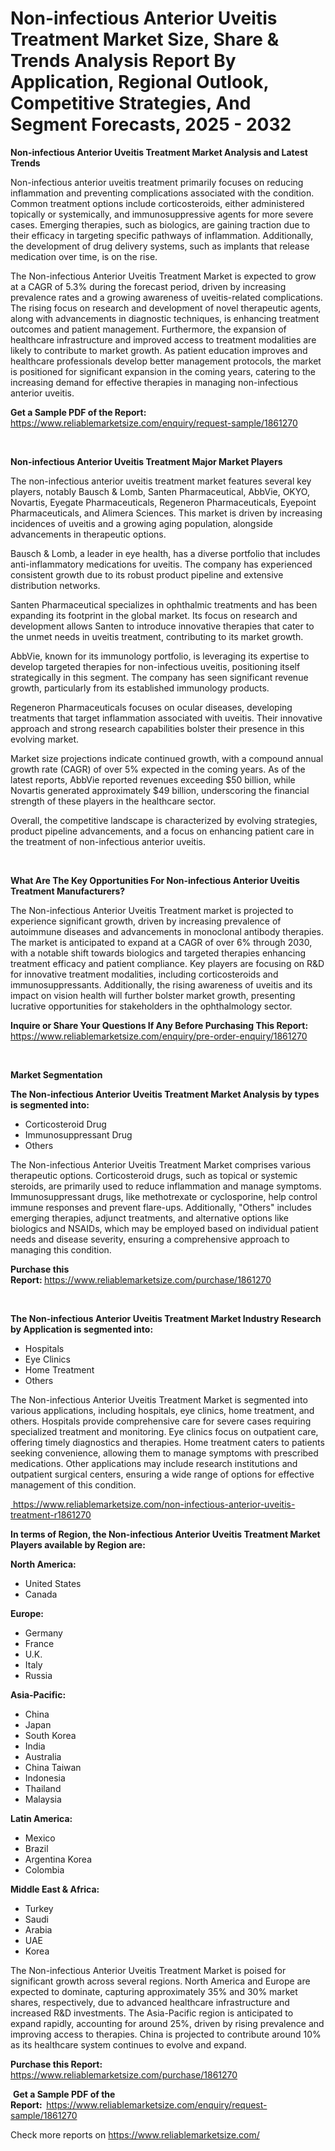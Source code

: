 <p><h1>Non-infectious Anterior Uveitis Treatment Market Size, Share & Trends Analysis Report By Application, Regional Outlook, Competitive Strategies, And Segment Forecasts, 2025 - 2032</h1></p><p><strong>Non-infectious Anterior Uveitis Treatment Market Analysis and Latest Trends</strong></p>
<p><p>Non-infectious anterior uveitis treatment primarily focuses on reducing inflammation and preventing complications associated with the condition. Common treatment options include corticosteroids, either administered topically or systemically, and immunosuppressive agents for more severe cases. Emerging therapies, such as biologics, are gaining traction due to their efficacy in targeting specific pathways of inflammation. Additionally, the development of drug delivery systems, such as implants that release medication over time, is on the rise.</p><p>The Non-infectious Anterior Uveitis Treatment Market is expected to grow at a CAGR of 5.3% during the forecast period, driven by increasing prevalence rates and a growing awareness of uveitis-related complications. The rising focus on research and development of novel therapeutic agents, along with advancements in diagnostic techniques, is enhancing treatment outcomes and patient management. Furthermore, the expansion of healthcare infrastructure and improved access to treatment modalities are likely to contribute to market growth. As patient education improves and healthcare professionals develop better management protocols, the market is positioned for significant expansion in the coming years, catering to the increasing demand for effective therapies in managing non-infectious anterior uveitis.</p></p>
<p><strong>Get a Sample PDF of the Report:&nbsp;</strong> <a href="https://www.reliablemarketsize.com/enquiry/request-sample/1861270?utm_campaign=3178&utm_medium=2&utm_source=Github&utm_content=ia&utm_term=09032025&utm_id=non-infectious-anterior-uveitis-treatment">https://www.reliablemarketsize.com/enquiry/request-sample/1861270</a></p>
<p>&nbsp;</p>
<p><strong>Non-infectious Anterior Uveitis Treatment Major Market Players</strong></p>
<p><p>The non-infectious anterior uveitis treatment market features several key players, notably Bausch & Lomb, Santen Pharmaceutical, AbbVie, OKYO, Novartis, Eyegate Pharmaceuticals, Regeneron Pharmaceuticals, Eyepoint Pharmaceuticals, and Alimera Sciences. This market is driven by increasing incidences of uveitis and a growing aging population, alongside advancements in therapeutic options.</p><p>Bausch & Lomb, a leader in eye health, has a diverse portfolio that includes anti-inflammatory medications for uveitis. The company has experienced consistent growth due to its robust product pipeline and extensive distribution networks.</p><p>Santen Pharmaceutical specializes in ophthalmic treatments and has been expanding its footprint in the global market. Its focus on research and development allows Santen to introduce innovative therapies that cater to the unmet needs in uveitis treatment, contributing to its market growth.</p><p>AbbVie, known for its immunology portfolio, is leveraging its expertise to develop targeted therapies for non-infectious uveitis, positioning itself strategically in this segment. The company has seen significant revenue growth, particularly from its established immunology products.</p><p>Regeneron Pharmaceuticals focuses on ocular diseases, developing treatments that target inflammation associated with uveitis. Their innovative approach and strong research capabilities bolster their presence in this evolving market.</p><p>Market size projections indicate continued growth, with a compound annual growth rate (CAGR) of over 5% expected in the coming years. As of the latest reports, AbbVie reported revenues exceeding $50 billion, while Novartis generated approximately $49 billion, underscoring the financial strength of these players in the healthcare sector.</p><p>Overall, the competitive landscape is characterized by evolving strategies, product pipeline advancements, and a focus on enhancing patient care in the treatment of non-infectious anterior uveitis.</p></p>
<p>&nbsp;</p>
<p><strong>What Are The Key Opportunities For Non-infectious Anterior Uveitis Treatment Manufacturers?</strong></p>
<p><p>The Non-infectious Anterior Uveitis Treatment market is projected to experience significant growth, driven by increasing prevalence of autoimmune diseases and advancements in monoclonal antibody therapies. The market is anticipated to expand at a CAGR of over 6% through 2030, with a notable shift towards biologics and targeted therapies enhancing treatment efficacy and patient compliance. Key players are focusing on R&D for innovative treatment modalities, including corticosteroids and immunosuppressants. Additionally, the rising awareness of uveitis and its impact on vision health will further bolster market growth, presenting lucrative opportunities for stakeholders in the ophthalmology sector.</p></p>
<p><strong>Inquire or Share Your Questions If Any Before Purchasing This Report:</strong> <a href="https://www.reliablemarketsize.com/enquiry/pre-order-enquiry/1861270?utm_campaign=3178&utm_medium=2&utm_source=Github&utm_content=ia&utm_term=09032025&utm_id=non-infectious-anterior-uveitis-treatment">https://www.reliablemarketsize.com/enquiry/pre-order-enquiry/1861270</a></p>
<p>&nbsp;</p>
<p><strong>Market Segmentation</strong></p>
<p><strong>The Non-infectious Anterior Uveitis Treatment Market Analysis by types is segmented into:</strong></p>
<p><ul><li>Corticosteroid Drug</li><li>Immunosuppressant Drug</li><li>Others</li></ul></p>
<p><p>The Non-infectious Anterior Uveitis Treatment Market comprises various therapeutic options. Corticosteroid drugs, such as topical or systemic steroids, are primarily used to reduce inflammation and manage symptoms. Immunosuppressant drugs, like methotrexate or cyclosporine, help control immune responses and prevent flare-ups. Additionally, "Others" includes emerging therapies, adjunct treatments, and alternative options like biologics and NSAIDs, which may be employed based on individual patient needs and disease severity, ensuring a comprehensive approach to managing this condition.</p></p>
<p><strong>Purchase this Report:&nbsp;</strong><a href="https://www.reliablemarketsize.com/purchase/1861270?utm_campaign=3178&utm_medium=2&utm_source=Github&utm_content=ia&utm_term=09032025&utm_id=non-infectious-anterior-uveitis-treatment">https://www.reliablemarketsize.com/purchase/1861270</a></p>
<p>&nbsp;</p>
<p><strong>The Non-infectious Anterior Uveitis Treatment Market Industry Research by Application is segmented into:</strong></p>
<p><ul><li>Hospitals</li><li>Eye Clinics</li><li>Home Treatment</li><li>Others</li></ul></p>
<p><p>The Non-infectious Anterior Uveitis Treatment Market is segmented into various applications, including hospitals, eye clinics, home treatment, and others. Hospitals provide comprehensive care for severe cases requiring specialized treatment and monitoring. Eye clinics focus on outpatient care, offering timely diagnostics and therapies. Home treatment caters to patients seeking convenience, allowing them to manage symptoms with prescribed medications. Other applications may include research institutions and outpatient surgical centers, ensuring a wide range of options for effective management of this condition.</p></p>
<p><a href="https://www.reliablemarketsize.com/non-infectious-anterior-uveitis-treatment-r1861270?utm_campaign=3178&utm_medium=2&utm_source=Github&utm_content=ia&utm_term=09032025&utm_id=non-infectious-anterior-uveitis-treatment">&nbsp;https://www.reliablemarketsize.com/non-infectious-anterior-uveitis-treatment-r1861270</a></p>
<p><strong>In terms of Region, the Non-infectious Anterior Uveitis Treatment Market Players available by Region are:</strong></p>
<p>
    <p> <strong> North America: </strong>
        <ul>
            <li>United States</li>
            <li>Canada</li>
        </ul>
        </p> 
    <p> <strong> Europe: </strong>
        <ul>
            <li>Germany</li>
            <li>France</li>
            <li>U.K.</li>
            <li>Italy</li>
            <li>Russia</li>
        </ul>
        </p> 
    <p> <strong> Asia-Pacific: </strong>
        <ul>
            <li>China</li>
            <li>Japan</li>
            <li>South Korea</li>
            <li>India</li>
            <li>Australia</li>
            <li>China Taiwan</li>
            <li>Indonesia</li>
            <li>Thailand</li>
            <li>Malaysia</li>
        </ul>
        </p> 
    <p> <strong> Latin America: </strong>
        <ul>
            <li>Mexico</li>
            <li>Brazil</li>
            <li>Argentina Korea</li>
            <li>Colombia</li>
        </ul>
        </p> 
    <p> <strong> Middle East & Africa: </strong>
        <ul>
            <li>Turkey</li>
            <li>Saudi</li>
            <li>Arabia</li>
            <li>UAE</li>
            <li>Korea</li>
        </ul>
    </p>
    </p>
<p><p>The Non-infectious Anterior Uveitis Treatment Market is poised for significant growth across several regions. North America and Europe are expected to dominate, capturing approximately 35% and 30% market shares, respectively, due to advanced healthcare infrastructure and increased R&D investments. The Asia-Pacific region is anticipated to expand rapidly, accounting for around 25%, driven by rising prevalence and improving access to therapies. China is projected to contribute around 10% as its healthcare system continues to evolve and expand.</p></p>
<p><strong>Purchase this Report: </strong><a href="https://www.reliablemarketsize.com/purchase/1861270?utm_campaign=3178&utm_medium=2&utm_source=Github&utm_content=ia&utm_term=09032025&utm_id=non-infectious-anterior-uveitis-treatment">https://www.reliablemarketsize.com/purchase/1861270</a></p>
<p>&nbsp;<strong>Get a Sample PDF of the Report:&nbsp;&nbsp;</strong><a href="https://www.reliablemarketsize.com/enquiry/request-sample/1861270?utm_campaign=3178&utm_medium=2&utm_source=Github&utm_content=ia&utm_term=09032025&utm_id=non-infectious-anterior-uveitis-treatment">https://www.reliablemarketsize.com/enquiry/request-sample/1861270</a></p>
<p><strong></strong></p>
<p>Check more reports on <a href="https://www.reliablemarketsize.com/?utm_campaign=3178&utm_medium=2&utm_source=Github&utm_content=ia&utm_term=09032025&utm_id=non-infectious-anterior-uveitis-treatment">https://www.reliablemarketsize.com/</a></p>